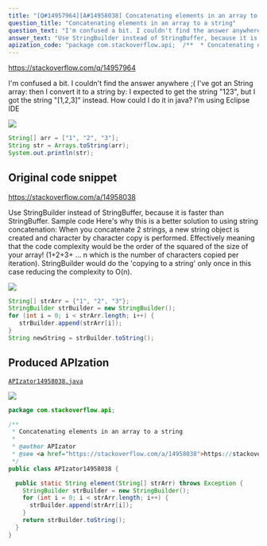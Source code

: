 ```yaml
---
title: "[Q#14957964][A#14958038] Concatenating elements in an array to a string"
question_title: "Concatenating elements in an array to a string"
question_text: "I'm confused a bit. I couldn't find the answer anywhere ;( I've got an String array: then I convert it to a string by: I expected to get the string \"123\", but I got the string \"[1,2,3]\" instead. How could I do it in java? I'm using Eclipse IDE"
answer_text: "Use StringBuilder instead of StringBuffer, because it is faster than StringBuffer. Sample code Here's why this is a better solution to using string concatenation: When you concatenate 2 strings, a new string object is created and character by character copy is performed. Effectively meaning that the code complexity would be the order of the squared of the size of your array! (1+2+3+ ... n which is the number of characters copied per iteration). StringBuilder would do the 'copying to a string' only once in this case reducing the complexity to O(n)."
apization_code: "package com.stackoverflow.api;  /**  * Concatenating elements in an array to a string  *  * @author APIzator  * @see <a href=\"https://stackoverflow.com/a/14958038\">https://stackoverflow.com/a/14958038</a>  */ public class APIzator14958038 {    public static String element(String[] strArr) throws Exception {     StringBuilder strBuilder = new StringBuilder();     for (int i = 0; i < strArr.length; i++) {       strBuilder.append(strArr[i]);     }     return strBuilder.toString();   } }"
---
```


https://stackoverflow.com/q/14957964

I&#x27;m confused a bit. I couldn&#x27;t find the answer anywhere ;(
I&#x27;ve got an String array:
then I convert it to a string by:
I expected to get the string &quot;123&quot;, but I got the string &quot;[1,2,3]&quot; instead.
How could I do it in java? I&#x27;m using Eclipse IDE


<div class="code-logo"><img src="/stackoverflow.png" /></div>

```java
String[] arr = ["1", "2", "3"];
String str = Arrays.toString(arr);
System.out.println(str);
```


## Original code snippet

https://stackoverflow.com/a/14958038

Use StringBuilder instead of StringBuffer, because it is faster than StringBuffer.
Sample code
Here&#x27;s why this is a better solution to using string concatenation: When you concatenate 2 strings, a new string object is created and character by character copy is performed. Effectively meaning that the code complexity would be the order of the squared of the size of your array!
(1+2+3+ ... n which is the number of characters copied per iteration).
StringBuilder would do the &#x27;copying to a string&#x27; only once in this case reducing the complexity to O(n).

<div class="code-logo"><img src="/stackoverflow.png" /></div>

```java
String[] strArr = {"1", "2", "3"};
StringBuilder strBuilder = new StringBuilder();
for (int i = 0; i < strArr.length; i++) {
   strBuilder.append(strArr[i]);
}
String newString = strBuilder.toString();
```

## Produced APIzation

[`APIzator14958038.java`](https://github.com/pasqualesalza/apization/raw/main/data/search/APIzator14958038.java)

<div class="code-logo"><img src="/apizator.png" /></div>

```java
package com.stackoverflow.api;

/**
 * Concatenating elements in an array to a string
 *
 * @author APIzator
 * @see <a href="https://stackoverflow.com/a/14958038">https://stackoverflow.com/a/14958038</a>
 */
public class APIzator14958038 {

  public static String element(String[] strArr) throws Exception {
    StringBuilder strBuilder = new StringBuilder();
    for (int i = 0; i < strArr.length; i++) {
      strBuilder.append(strArr[i]);
    }
    return strBuilder.toString();
  }
}

```